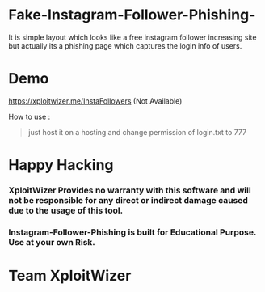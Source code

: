 # Fake-Instagram-Follower-Phishing-
It is simple layout which looks like a free instagram follower increasing site but actually its a phishing page which captures the login info of users.

# Demo
https://xploitwizer.me/InstaFollowers  (Not Available)

How to use :
> just host it on a hosting and change permission of login.txt to 777


# Happy Hacking 

### XploitWizer Provides no warranty with this software and will not be responsible for any direct or indirect damage caused due to the usage of this tool.
### Instagram-Follower-Phishing is built for Educational Purpose. Use at your own Risk.

# Team XploitWizer 

